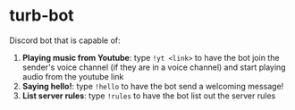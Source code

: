 # turb-bot
Discord bot that is capable of:
1. <b>Playing music from Youtube</b>: type `!yt <link>` to have the bot join the sender's voice channel (if they are in a voice channel) and start playing audio from the youtube link
2. <b>Saying hello!</b>: type `!hello` to have the bot send a welcoming message!
3. <b>List server rules</b>: type `!rules` to have the bot list out the server rules
